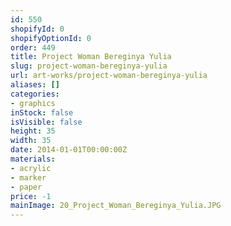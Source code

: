 ```yaml
---
id: 550
shopifyId: 0
shopifyOptionId: 0
order: 449
title: Project Woman Bereginya Yulia
slug: project-woman-bereginya-yulia
url: art-works/project-woman-bereginya-yulia
aliases: []
categories:
- graphics
inStock: false
isVisible: false
height: 35
width: 35
date: 2014-01-01T00:00:00Z
materials:
- acrylic
- marker
- paper
price: -1
mainImage: 20_Project_Woman_Bereginya_Yulia.JPG
---
```

